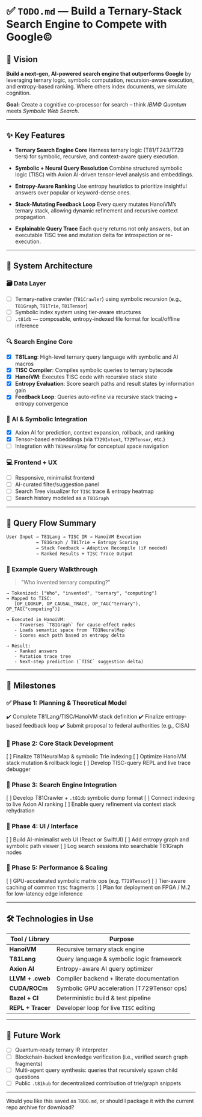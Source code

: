 # ✅ `TODO.md` — Build a Ternary-Stack Search Engine to Compete with Google©

## 🚀 Vision

**Build a next-gen, AI-powered search engine that outperforms Google** by leveraging ternary logic, symbolic computation, recursion-aware execution, and entropy-based ranking. Where others index documents, we simulate cognition.

**Goal:** Create a cognitive co-processor for search – think *IBM© Quantum* meets *Symbolic Web Search*.

---

## ✨ Key Features

* **Ternary Search Engine Core**
  Harness ternary logic (T81/T243/T729 tiers) for symbolic, recursive, and context-aware query execution.

* **Symbolic + Neural Query Resolution**
  Combine structured symbolic logic (TISC) with Axion AI-driven tensor-level analysis and embeddings.

* **Entropy-Aware Ranking**
  Use entropy heuristics to prioritize insightful answers over popular or keyword-dense ones.

* **Stack-Mutating Feedback Loop**
  Every query mutates HanoiVM’s ternary stack, allowing dynamic refinement and recursive context propagation.

* **Explainable Query Trace**
  Each query returns not only answers, but an executable TISC tree and mutation delta for introspection or re-execution.

---

## 🧠 System Architecture

### 🗃️ Data Layer

* [ ] Ternary-native crawler (`T81Crawler`) using symbolic recursion (e.g., `T81Graph`, `T81Trie`, `T81Tensor`)
* [ ] Symbolic index system using tier-aware structures
* [ ] `.t81db` — composable, entropy-indexed file format for local/offline inference

### 🔍 Search Engine Core

* [x] **T81Lang**: High-level ternary query language with symbolic and AI macros
* [x] **TISC Compiler**: Compiles symbolic queries to ternary bytecode
* [x] **HanoiVM**: Executes TISC code with recursive stack state
* [x] **Entropy Evaluation**: Score search paths and result states by information gain
* [x] **Feedback Loop**: Queries auto-refine via recursive stack tracing + entropy convergence

### 🧠 AI & Symbolic Integration

* [x] Axion AI for prediction, context expansion, rollback, and ranking
* [x] Tensor-based embeddings (via `T729Intent`, `T729Tensor`, etc.)
* [ ] Integration with `T81NeuralMap` for conceptual space navigation

### 💻 Frontend + UX

* [ ] Responsive, minimalist frontend
* [ ] AI-curated filter/suggestion panel
* [ ] Search Tree visualizer for `TISC` trace & entropy heatmap
* [ ] Search history modeled as a `T81Graph`

---

## 🧬 Query Flow Summary

```markdown
User Input → T81Lang → TISC IR → HanoiVM Execution
           → T81Graph / T81Trie → Entropy Scoring
           → Stack Feedback → Adaptive Recompile (if needed)
           → Ranked Results + TISC Trace Output
```

### 🧠 Example Query Walkthrough

> "Who invented ternary computing?"

```text
→ Tokenized: ["Who", "invented", "ternary", "computing"]
→ Mapped to TISC:
   [OP_LOOKUP, OP_CAUSAL_TRACE, OP_TAG("ternary"), OP_TAG("computing")]

→ Executed in HanoiVM:
   - Traverses `T81Graph` for cause-effect nodes
   - Loads semantic space from `T81NeuralMap`
   - Scores each path based on entropy delta

→ Result:
   - Ranked answers
   - Mutation trace tree
   - Next-step prediction (`TISC` suggestion delta)
```

---

## 📅 Milestones

### ✅ Phase 1: Planning & Theoretical Model

✔️ Complete T81Lang/TISC/HanoiVM stack definition
✔️ Finalize entropy-based feedback loop
✔️ Submit proposal to federal authorities (e.g., CISA)

### 🚧 Phase 2: Core Stack Development

\[ ] Finalize T81NeuralMap & symbolic Trie indexing
\[ ] Optimize HanoiVM stack mutation & rollback logic
\[ ] Develop TISC-query REPL and live trace debugger

### 🚧 Phase 3: Search Engine Integration

\[ ] Develop T81Crawler + `.t81db` symbolic dump format
\[ ] Connect indexing to live Axion AI ranking
\[ ] Enable query refinement via context stack rehydration

### 🚧 Phase 4: UI / Interface

\[ ] Build AI-minimalist web UI (React or SwiftUI)
\[ ] Add entropy graph and symbolic path viewer
\[ ] Log search sessions into searchable T81Graph nodes

### 🚧 Phase 5: Performance & Scaling

\[ ] GPU-accelerated symbolic matrix ops (e.g. `T729Tensor`)
\[ ] Tier-aware caching of common `TISC` fragments
\[ ] Plan for deployment on FPGA / M.2 for low-latency edge inference

---

## 🛠️ Technologies in Use

| Tool / Library    | Purpose                                    |
| ----------------- | ------------------------------------------ |
| **HanoiVM**       | Recursive ternary stack engine             |
| **T81Lang**       | Query language & symbolic logic framework  |
| **Axion AI**      | Entropy-aware AI query optimizer           |
| **LLVM + .cweb**  | Compiler backend + literate documentation  |
| **CUDA/ROCm**     | Symbolic GPU acceleration (T729Tensor ops) |
| **Bazel + CI**    | Deterministic build & test pipeline        |
| **REPL + Tracer** | Developer loop for live `TISC` editing     |

---

## 🧪 Future Work

* [ ] Quantum-ready ternary IR interpreter
* [ ] Blockchain-backed knowledge verification (i.e., verified search graph fragments)
* [ ] Multi-agent query synthesis: queries that recursively spawn child questions
* [ ] Public `.t81hub` for decentralized contribution of trie/graph snippets

---

Would you like this saved as `TODO.md`, or should I package it with the current repo archive for download?
